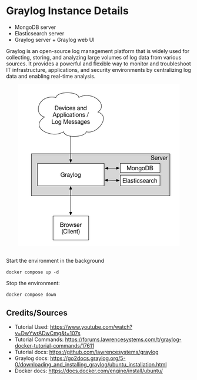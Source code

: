 # Graylog Instance Details

* MongoDB server
* Elasticsearch server
* Graylog server + Graylog web UI

Graylog is an open-source log management platform that is widely used for collecting, storing, and analyzing large volumes of log data from various sources. It provides a powerful and flexible way to monitor and troubleshoot IT infrastructure, applications, and security environments by centralizing log data and enabling real-time analysis.

<p align="center">
<img src="./archimage.png?raw=true">
</p>

##

Start the environment in the background

```
docker compose up -d
```

Stop the environment:

```
docker compose down
```


## Credits/Sources

* Tutorial Used: https://www.youtube.com/watch?v=DwYwrADwCmg&t=107s
* Tutorial Commands: https://forums.lawrencesystems.com/t/graylog-docker-tutorial-commands/17611
* Tutorial docs: https://github.com/lawrencesystems/graylog
* Graylog docs: https://go2docs.graylog.org/5-0/downloading_and_installing_graylog/ubuntu_installation.html 
* Docker docs: https://docs.docker.com/engine/install/ubuntu/
